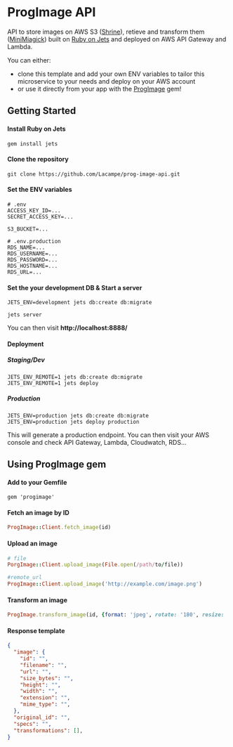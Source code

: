 # ProgImage API
API to store images on AWS S3 ([Shrine](https://github.com/shrinerb/shrine)), retieve and transform them ([MiniMiagick](https://github.com/minimagick/minimagick)) built on [Ruby on Jets](https://github.com/tongueroo/jets) and deployed on AWS API Gateway and Lambda. 

You can either:
- clone this template and add your own ENV variables to tailor this microservice to your needs and deploy on your AWS account
- or use it directly from your app with the [ProgImage](https://rubygems.org/gems/progimage) gem!

## Getting Started

#### Install Ruby on Jets
```
gem install jets
```

#### Clone the repository
```
git clone https://github.com/Lacampe/prog-image-api.git
```

#### Set the ENV variables
```
# .env
ACCESS_KEY_ID=...
SECRET_ACCESS_KEY=...

S3_BUCKET=...

# .env.production
RDS_NAME=...
RDS_USERNAME=...
RDS_PASSWORD=...
RDS_HOSTNAME=...
RDS_URL=...
```

#### Set the your development DB & Start a server
```
JETS_ENV=development jets db:create db:migrate

jets server
```
You can then visit **http://localhost:8888/**

#### Deployment
##### Staging/Dev
```
JETS_ENV_REMOTE=1 jets db:create db:migrate
JETS_ENV_REMOTE=1 jets deploy
```
##### Production
```
JETS_ENV=production jets db:create db:migrate
JETS_ENV=production jets deploy production
```
This will generate a production endpoint.
You can then visit your AWS console and check API Gateway, Lambda, Cloudwatch, RDS...

## Using ProgImage gem

#### Add to your Gemfile
```
gem 'progimage'
```

#### Fetch an image by ID
```ruby
ProgImage::Client.fetch_image(id)
```

#### Upload an image
```ruby
# file
PorgImage::Client.upload_image(File.open(/path/to/file))

#remote_url
ProgImage::Client.upload_image('http://example.com/image.png')
```

#### Transform an image
```ruby
ProgImage.transform_image(id, {format: 'jpeg', rotate: '180', resize: '50x50'})
```

#### Response template
```json
{
  "image": {
    "id": "",
    "filename": "",
    "url": "",
    "size_bytes": "",
    "height": "",
    "width": "",
    "extension": "",
    "mime_type": "",
  },
  "original_id": "",
  "specs": "",
  "transformations": [],
}
```
